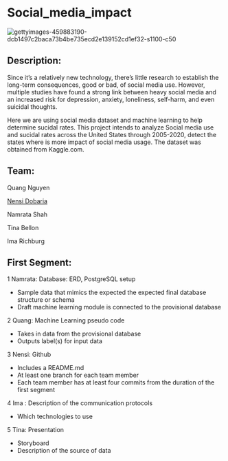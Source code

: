 # Social_media_impact

![gettyimages-459883190-dcb1497c2baca73b4be735ecd2e139152cd1ef32-s1100-c50](https://user-images.githubusercontent.com/92277581/157372626-6bcbadbe-17f1-42c0-b21b-66f77e1b168e.jpeg)

## Description:

Since it’s a relatively new technology, there’s little research to establish the long-term consequences, good or bad, of social media use. However, multiple studies have found a strong link between heavy social media and an increased risk for depression, anxiety, loneliness, self-harm, and even suicidal thoughts. 

Here we are using social media dataset and machine learning to help determine sucidal rates. This project intends to analyze Social media use and sucidal rates across the United States through 2005-2020, detect the states where is more impact of social media usage. The dataset was obtained from Kaggle.com.


## Team:

Quang Nguyen 

[Nensi Dobaria](https://github.com/NensiH)

Namrata Shah

Tina Bellon

Ima Richburg


## First Segment:
1 Namrata: Database: ERD, PostgreSQL setup 

- Sample data that mimics the expected the expected final database structure or schema
- Draft machine learning module is connected to the provisional database

2 Quang: Machine Learning pseudo code

- Takes in data from the provisional database
- Outputs label(s) for input data

3 Nensi: Github

- Includes a README.md
- At least one branch for each team member
- Each team member has at least four commits from the duration of the first segment

4 Ima : Description of the communication protocols

- Which technologies to use

5 Tina: Presentation

- Storyboard
- Description of the source of data
